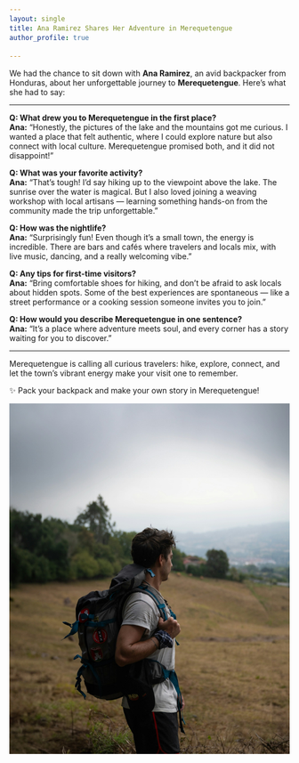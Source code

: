 ```yaml
---
layout: single 
title: Ana Ramirez Shares Her Adventure in Merequetengue
author_profile: true 

---
```


We had the chance to sit down with **Ana Ramirez**, an avid backpacker from Honduras, about her unforgettable journey to **Merequetengue**. Here’s what she had to say:

---

**Q: What drew you to Merequetengue in the first place?**  
**Ana:** “Honestly, the pictures of the lake and the mountains got me curious. I wanted a place that felt authentic, where I could explore nature but also connect with local culture. Merequetengue promised both, and it did not disappoint!”

**Q: What was your favorite activity?**  
**Ana:** “That’s tough! I’d say hiking up to the viewpoint above the lake. The sunrise over the water is magical. But I also loved joining a weaving workshop with local artisans — learning something hands-on from the community made the trip unforgettable.”

**Q: How was the nightlife?**  
**Ana:** “Surprisingly fun! Even though it’s a small town, the energy is incredible. There are bars and cafés where travelers and locals mix, with live music, dancing, and a really welcoming vibe.”

**Q: Any tips for first-time visitors?**  
**Ana:** “Bring comfortable shoes for hiking, and don’t be afraid to ask locals about hidden spots. Some of the best experiences are spontaneous — like a street performance or a cooking session someone invites you to join.”

**Q: How would you describe Merequetengue in one sentence?**  
**Ana:** “It’s a place where adventure meets soul, and every corner has a story waiting for you to discover.”

---

Merequetengue is calling all curious travelers: hike, explore, connect, and let the town’s vibrant energy make your visit one to remember.  

✨ Pack your backpack and make your own story in Merequetengue!


![Ana in a hike](assets/images/hike.jpg)